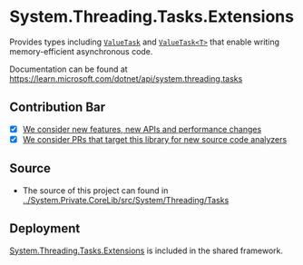 # System.Threading.Tasks.Extensions
Provides types including [`ValueTask`](https://learn.microsoft.com/en-us/dotnet/api/system.threading.tasks.valuetask) and [`ValueTask<T>`](https://learn.microsoft.com/en-us/dotnet/api/system.threading.tasks.valuetask-1) that enable writing memory-efficient asynchronous code.

Documentation can be found at https://learn.microsoft.com/dotnet/api/system.threading.tasks

## Contribution Bar
- [x] [We consider new features, new APIs and performance changes](../../libraries/README.md#primary-bar)
- [x] [We consider PRs that target this library for new source code analyzers](../../libraries/README.md#secondary-bars)

## Source

* The source of this project can found in [../System.Private.CoreLib/src/System/Threading/Tasks](../System.Private.CoreLib/src/System/Threading/Tasks)

## Deployment
[System.Threading.Tasks.Extensions](https://www.nuget.org/packages/System.Threading.Tasks.Extensions) is included in the shared framework.